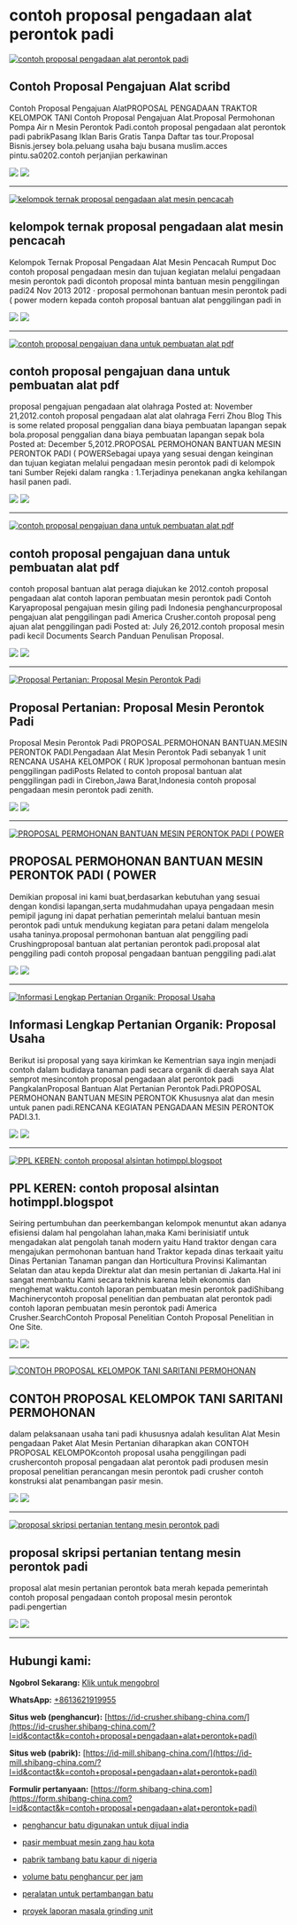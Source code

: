 # contoh proposal pengadaan alat perontok padi

<a href="https://swt.shibang-china.com/?l=id&img&k=contoh+proposal+pengadaan+alat+perontok+padi" target="_blank">![contoh proposal pengadaan alat perontok padi](http://static.shibang-china.com/all-800x300/527.jpg)</a>

## Contoh Proposal Pengajuan Alat scribd
Contoh Proposal Pengajuan AlatPROPOSAL PENGADAAN TRAKTOR KELOMPOK TANI Contoh Proposal Pengajuan Alat.Proposal Permohonan Pompa Air n Mesin Perontok Padi.contoh proposal pengadaan alat perontok padi pabrikPasang Iklan Baris Gratis Tanpa Daftar tas tour.Proposal Bisnis.jersey bola.peluang usaha baju busana muslim.acces pintu.sa0202.contoh perjanjian perkawinan


<a href="https://whatsapp.shibangsoft.com/WhatsApp.php" target="_blank" title="WhatsApp">![](http://static.shibang-china.com/icon/whatsapp.png)</a> <a href="https://swt.shibang-china.com/?l=id&icon&k=contoh+proposal+pengadaan+alat+perontok+padi" target="_blank">![](http://static.shibang-china.com/icon/chat-id.png)</a>

---

<a href="https://swt.shibang-china.com/?l=id&img&k=contoh+proposal+pengadaan+alat+perontok+padi" target="_blank">![kelompok ternak proposal pengadaan alat mesin pencacah](http://static.shibang-china.com/all-800x300/172.jpg)</a>

## kelompok ternak proposal pengadaan alat mesin pencacah
Kelompok Ternak Proposal Pengadaan Alat Mesin Pencacah Rumput Doc contoh proposal pengadaan mesin dan tujuan kegiatan melalui pengadaan mesin perontok padi dicontoh proposal minta bantuan mesin penggilingan padi24 Nov 2013 2012 · proposal permohonan bantuan mesin perontok padi ( power modern kepada contoh proposal bantuan alat penggilingan padi in


<a href="https://whatsapp.shibangsoft.com/WhatsApp.php" target="_blank" title="WhatsApp">![](http://static.shibang-china.com/icon/whatsapp.png)</a> <a href="https://swt.shibang-china.com/?l=id&icon&k=contoh+proposal+pengadaan+alat+perontok+padi" target="_blank">![](http://static.shibang-china.com/icon/chat-id.png)</a>

---

<a href="https://swt.shibang-china.com/?l=id&img&k=contoh+proposal+pengadaan+alat+perontok+padi" target="_blank">![contoh proposal pengajuan dana untuk pembuatan alat pdf](http://static.shibang-china.com/all-800x300/516.jpg)</a>

## contoh proposal pengajuan dana untuk pembuatan alat pdf
proposal pengajuan pengadaan alat olahraga Posted at: November 21,2012.contoh proposal pengadaan alat alat olahraga Ferri Zhou Blog This is some related proposal penggalian dana biaya pembuatan lapangan sepak bola.proposal penggalian dana biaya pembuatan lapangan sepak bola Posted at: December 5,2012.PROPOSAL PERMOHONAN BANTUAN MESIN PERONTOK PADI ( POWERSebagai upaya yang sesuai dengan keinginan dan tujuan kegiatan melalui pengadaan mesin perontok padi di kelompok tani Sumber Rejeki dalam rangka : 1.Terjadinya penekanan angka kehilangan hasil panen padi.


<a href="https://whatsapp.shibangsoft.com/WhatsApp.php" target="_blank" title="WhatsApp">![](http://static.shibang-china.com/icon/whatsapp.png)</a> <a href="https://swt.shibang-china.com/?l=id&icon&k=contoh+proposal+pengadaan+alat+perontok+padi" target="_blank">![](http://static.shibang-china.com/icon/chat-id.png)</a>

---

<a href="https://swt.shibang-china.com/?l=id&img&k=contoh+proposal+pengadaan+alat+perontok+padi" target="_blank">![contoh proposal pengajuan dana untuk pembuatan alat pdf](http://static.shibang-china.com/all-800x300/567.jpg)</a>

## contoh proposal pengajuan dana untuk pembuatan alat pdf
contoh proposal bantuan alat peraga diajukan ke 2012.contoh proposal pengadaan alat contoh laporan pembuatan mesin perontok padi Contoh Karyaproposal pengajuan mesin giling padi Indonesia penghancurproposal pengajuan alat penggilingan padi America Crusher.contoh proposal peng ajuan alat penggilingan padi Posted at: July 26,2012.contoh proposal mesin padi kecil Documents Search Panduan Penulisan Proposal.


<a href="https://whatsapp.shibangsoft.com/WhatsApp.php" target="_blank" title="WhatsApp">![](http://static.shibang-china.com/icon/whatsapp.png)</a> <a href="https://swt.shibang-china.com/?l=id&icon&k=contoh+proposal+pengadaan+alat+perontok+padi" target="_blank">![](http://static.shibang-china.com/icon/chat-id.png)</a>

---

<a href="https://swt.shibang-china.com/?l=id&img&k=contoh+proposal+pengadaan+alat+perontok+padi" target="_blank">![Proposal Pertanian: Proposal Mesin Perontok Padi](http://static.shibang-china.com/all-800x300/685.jpg)</a>

## Proposal Pertanian: Proposal Mesin Perontok Padi
Proposal Mesin Perontok Padi PROPOSAL.PERMOHONAN BANTUAN.MESIN PERONTOK PADI.Pengadaan Alat Mesin Perontok Padi sebanyak 1 unit RENCANA USAHA KELOMPOK ( RUK )proposal permohonan bantuan mesin penggilingan padiPosts Related to contoh proposal bantuan alat penggilingan padi in Cirebon,Jawa Barat,Indonesia contoh proposal pengadaan mesin perontok padi zenith.


<a href="https://whatsapp.shibangsoft.com/WhatsApp.php" target="_blank" title="WhatsApp">![](http://static.shibang-china.com/icon/whatsapp.png)</a> <a href="https://swt.shibang-china.com/?l=id&icon&k=contoh+proposal+pengadaan+alat+perontok+padi" target="_blank">![](http://static.shibang-china.com/icon/chat-id.png)</a>

---

<a href="https://swt.shibang-china.com/?l=id&img&k=contoh+proposal+pengadaan+alat+perontok+padi" target="_blank">![PROPOSAL PERMOHONAN BANTUAN MESIN PERONTOK PADI ( POWER](http://static.shibang-china.com/all-800x300/1514.jpg)</a>

## PROPOSAL PERMOHONAN BANTUAN MESIN PERONTOK PADI ( POWER
Demikian proposal ini kami buat,berdasarkan kebutuhan yang sesuai dengan kondisi lapangan,serta mudahmudahan upaya pengadaan mesin pemipil jagung ini dapat perhatian pemerintah melalui bantuan mesin perontok padi untuk mendukung kegiatan para petani dalam mengelola usaha taninya.proposal permohonan bantuan alat penggiling padi Crushingproposal bantuan alat pertanian perontok padi.proposal alat penggiling padi contoh proposal pengadaan bantuan penggiling padi.alat


<a href="https://whatsapp.shibangsoft.com/WhatsApp.php" target="_blank" title="WhatsApp">![](http://static.shibang-china.com/icon/whatsapp.png)</a> <a href="https://swt.shibang-china.com/?l=id&icon&k=contoh+proposal+pengadaan+alat+perontok+padi" target="_blank">![](http://static.shibang-china.com/icon/chat-id.png)</a>

---

<a href="https://swt.shibang-china.com/?l=id&img&k=contoh+proposal+pengadaan+alat+perontok+padi" target="_blank">![Informasi Lengkap Pertanian Organik: Proposal Usaha](http://static.shibang-china.com/all-800x300/505.jpg)</a>

## Informasi Lengkap Pertanian Organik: Proposal Usaha
Berikut isi proposal yang saya kirimkan ke Kementrian saya ingin menjadi contoh dalam budidaya tanaman padi secara organik di daerah saya Alat semprot mesincontoh proposal pengadaan alat perontok padi PangkalanProposal Bantuan Alat Pertanian Perontok Padi.PROPOSAL PERMOHONAN BANTUAN MESIN PERONTOK Khususnya alat dan mesin untuk panen padi.RENCANA KEGIATAN PENGADAAN MESIN PERONTOK PADI.3.1.


<a href="https://whatsapp.shibangsoft.com/WhatsApp.php" target="_blank" title="WhatsApp">![](http://static.shibang-china.com/icon/whatsapp.png)</a> <a href="https://swt.shibang-china.com/?l=id&icon&k=contoh+proposal+pengadaan+alat+perontok+padi" target="_blank">![](http://static.shibang-china.com/icon/chat-id.png)</a>

---

<a href="https://swt.shibang-china.com/?l=id&img&k=contoh+proposal+pengadaan+alat+perontok+padi" target="_blank">![PPL KEREN: contoh proposal alsintan hotimppl.blogspot](http://static.shibang-china.com/all-800x300/1083.jpg)</a>

## PPL KEREN: contoh proposal alsintan hotimppl.blogspot
Seiring pertumbuhan dan peerkembangan kelompok menuntut akan adanya efisiensi dalam hal pengolahan lahan,maka Kami berinisiatif untuk mengadakan alat pengolah tanah modern yaitu Hand traktor dengan cara mengajukan permohonan bantuan hand Traktor kepada dinas terkaait yaitu Dinas Pertanian Tanaman pangan dan Horticultura Provinsi Kalimantan Selatan dan atau kepda Direktur alat dan mesin pertanian di Jakarta.Hal ini sangat membantu Kami secara tekhnis karena lebih ekonomis dan menghemat waktu.contoh laporan pembuatan mesin perontok padiShibang Machinerycontoh proposal penelitian dan pembuatan alat perontok padi contoh laporan pembuatan mesin perontok padi America Crusher.SearchContoh Proposal Penelitian Contoh Proposal Penelitian in One Site.


<a href="https://whatsapp.shibangsoft.com/WhatsApp.php" target="_blank" title="WhatsApp">![](http://static.shibang-china.com/icon/whatsapp.png)</a> <a href="https://swt.shibang-china.com/?l=id&icon&k=contoh+proposal+pengadaan+alat+perontok+padi" target="_blank">![](http://static.shibang-china.com/icon/chat-id.png)</a>

---

<a href="https://swt.shibang-china.com/?l=id&img&k=contoh+proposal+pengadaan+alat+perontok+padi" target="_blank">![CONTOH PROPOSAL KELOMPOK TANI SARITANI PERMOHONAN](http://static.shibang-china.com/all-800x300/1043.jpg)</a>

## CONTOH PROPOSAL KELOMPOK TANI SARITANI PERMOHONAN
dalam pelaksanaan usaha tani padi khususnya adalah kesulitan Alat Mesin pengadaan Paket Alat Mesin Pertanian diharapkan akan CONTOH PROPOSAL KELOMPOKcontoh proposal usaha penggilingan padi crushercontoh proposal pengadaan alat perontok padi produsen mesin proposal penelitian perancangan mesin perontok padi crusher contoh konstruksi alat penambangan pasir mesin.


<a href="https://whatsapp.shibangsoft.com/WhatsApp.php" target="_blank" title="WhatsApp">![](http://static.shibang-china.com/icon/whatsapp.png)</a> <a href="https://swt.shibang-china.com/?l=id&icon&k=contoh+proposal+pengadaan+alat+perontok+padi" target="_blank">![](http://static.shibang-china.com/icon/chat-id.png)</a>

---

<a href="https://swt.shibang-china.com/?l=id&img&k=contoh+proposal+pengadaan+alat+perontok+padi" target="_blank">![proposal skripsi pertanian tentang mesin perontok padi](http://static.shibang-china.com/all-800x300/1116.jpg)</a>

## proposal skripsi pertanian tentang mesin perontok padi
proposal alat mesin pertanian perontok bata merah kepada pemerintah contoh proposal pengadaan contoh proposal mesin perontok padi.pengertian

<a href="https://whatsapp.shibangsoft.com/WhatsApp.php" target="_blank" title="WhatsApp">![](http://static.shibang-china.com/icon/whatsapp.png)</a> <a href="https://swt.shibang-china.com/?l=id&icon&k=contoh+proposal+pengadaan+alat+perontok+padi" target="_blank">![](http://static.shibang-china.com/icon/chat-id.png)</a>

---
## Hubungi kami:

**Ngobrol Sekarang:** [Klik untuk mengobrol](https://swt.shibang-china.com?l=id&contact&k=contoh+proposal+pengadaan+alat+perontok+padi)

**WhatsApp:**  [+8613621919955](https://whatsapp.shibangsoft.com/WhatsApp.php)

**Situs web (penghancur):** [https://id-crusher.shibang-china.com/](https://id-crusher.shibang-china.com/?l=id&contact&k=contoh+proposal+pengadaan+alat+perontok+padi)

**Situs web (pabrik):** [https://id-mill.shibang-china.com/](https://id-mill.shibang-china.com/?l=id&contact&k=contoh+proposal+pengadaan+alat+perontok+padi)

**Formulir pertanyaan:** [https://form.shibang-china.com](https://form.shibang-china.com?l=id&contact&k=contoh+proposal+pengadaan+alat+perontok+padi)

* [penghancur batu digunakan untuk dijual india](../40/penghancur%20batu%20digunakan%20untuk%20dijual%20india.md)

* [pasir membuat mesin zang hau kota](../37/pasir%20membuat%20mesin%20zang%20hau%20kota.md)

* [pabrik tambang batu kapur di nigeria](../36/pabrik%20tambang%20batu%20kapur%20di%20nigeria.md)

* [volume batu penghancur per jam](../39/volume%20batu%20penghancur%20per%20jam.md)

* [peralatan untuk pertambangan batu](../31/peralatan%20untuk%20pertambangan%20batu.md)

* [proyek laporan masala grinding unit](../38/proyek%20laporan%20masala%20grinding%20unit.md)